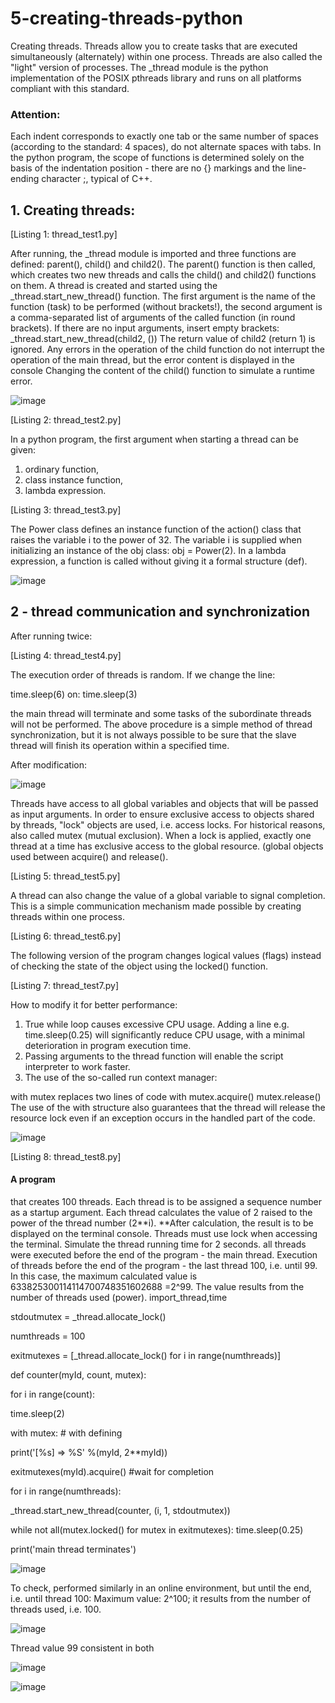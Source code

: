 # 5-creating-threads-python
Creating threads.
Threads allow you to create tasks that are executed simultaneously (alternately) within one process.
Threads are also called the "light" version of processes.
The _thread module is the python implementation of the POSIX pthreads library and runs on all platforms compliant with this standard.
### Attention:
Each indent corresponds to exactly one tab or the same number of spaces (according to the standard: 4 spaces), do not alternate spaces with tabs. In the python program, the scope of functions is determined solely on the basis of the indentation position - there are no {} markings and the line-ending character ;, typical of C++.
## 1. Creating threads:
[Listing 1: thread_test1.py]

After running, the _thread module is imported and three functions are defined: parent(), child() and child2().
The parent() function is then called, which creates two new threads and calls the child() and child2() functions on them.
A thread is created and started using the _thread.start_new_thread() function.
The first argument is the name of the function (task) to be performed (without brackets!), the second argument is a comma-separated list of arguments of the called function (in round brackets).
If there are no input arguments, insert empty brackets:
_thread.start_new_thread(child2, ())
The return value of child2 (return 1) is ignored.
Any errors in the operation of the child function do not interrupt the operation of the main thread, but the error content is displayed in the console
Changing the content of the child() function to simulate a runtime error.

![image](https://github.com/AsiaEwa/5-creating-threads-python/assets/101841759/9eba91bc-9cd9-40af-a903-db0c1516fc04)

[Listing 2: thread_test2.py]

In a python program, the first argument when starting a thread can be given:
1. ordinary function,
2. class instance function,
3. lambda expression.
   
[Listing 3: thread_test3.py]

The Power class defines an instance function of the action() class that raises the variable i to the power of 32. The variable i is supplied when initializing an instance of the obj class: obj = Power(2).
In a lambda expression, a function is called without giving it a formal structure (def).

![image](https://github.com/AsiaEwa/5-creating-threads-python/assets/101841759/436c02df-d0ab-438e-9507-0fa75872f094)

## 2 - thread communication and synchronization
After running twice:

[Listing 4: thread_test4.py]

The execution order of threads is random.
If we change the line:

time.sleep(6)
on:
time.sleep(3)

the main thread will terminate and some tasks of the subordinate threads will not be performed.
The above procedure is a simple method of thread synchronization, but it is not always possible to be sure that the slave thread will finish its operation within a specified time.

After modification:

![image](https://github.com/AsiaEwa/5-creating-threads-python/assets/101841759/94d4711d-ed0b-4ff9-8341-46ffd3e3cff9)

Threads have access to all global variables and objects that will be passed as input arguments.
In order to ensure exclusive access to objects shared by threads, "lock" objects are used, i.e. access locks.
For historical reasons, also called mutex (mutual exclusion).
When a lock is applied, exactly one thread at a time has exclusive access to the global resource. (global objects used between acquire() and release().

[Listing 5: thread_test5.py]

A thread can also change the value of a global variable to signal completion.
This is a simple communication mechanism made possible by creating threads within one process.

[Listing 6: thread_test6.py]

The following version of the program changes logical values (flags) instead of checking the state of the object using the locked() function.

[Listing 7: thread_test7.py]

How to modify it for better performance:
1. True while loop causes excessive CPU usage.
Adding a line e.g. time.sleep(0.25) will significantly reduce CPU usage, with a minimal deterioration in program execution time.
2. Passing arguments to the thread function will enable the script interpreter to work faster.
3. The use of the so-called run context manager:

with mutex
replaces two lines of code with
mutex.acquire()
mutex.release()
The use of the with structure also guarantees that the thread will release the resource lock even if an exception occurs in the handled part of the code.

![image](https://github.com/AsiaEwa/5-creating-threads-python/assets/101841759/990c642d-8799-45af-b8b2-459988d37d19)

[Listing 8: thread_test8.py]

#### A program 
that creates 100 threads.
Each thread is to be assigned a sequence number as a startup argument.
Each thread calculates the value of 2 raised to the power of the thread number (2**i).
**After calculation, the result is to be displayed on the terminal console.
Threads must use lock when accessing the terminal.
Simulate the thread running time for 2 seconds.
all threads were executed before the end of the program - the main thread.
Execution of threads before the end of the program - the last thread 100, i.e. until 99.
In this case, the maximum calculated value is 633825300114114700748351602688 =2^99. The value results from the number of threads used (power).
import_thread,time

stdoutmutex = _thread.allocate_lock()

numthreads = 100

exitmutexes = [_thread.allocate_lock() for i in range(numthreads)]

def counter(myId, count, mutex):

for i in range(count):

time.sleep(2)

with mutex: # with defining

print('[%s] => %S' %(myId, 2**myId))

exitmutexes(myId).acquire() #wait for completion

for i in range(numthreads):

_thread.start_new_thread(counter, (i, 1, stdoutmutex))

while not all(mutex.locked() for mutex in exitmutexes): time.sleep(0.25)

print('main thread terminates')

![image](https://github.com/AsiaEwa/5-creating-threads-python/assets/101841759/5438a4ae-5ef8-40ed-ab06-2fcc435df51e)


To check, performed similarly in an online environment, but until the end, i.e. until thread 100: Maximum value: 2^100; it results from the number of threads used, i.e. 100.

![image](https://github.com/AsiaEwa/5-creating-threads-python/assets/101841759/22d6c84c-1ce8-497b-bb9d-3788f9d7c776)

Thread value 99 consistent in both

![image](https://github.com/AsiaEwa/5-creating-threads-python/assets/101841759/c16b8af9-ea55-4a1a-baa6-85aa4883c374)

![image](https://github.com/AsiaEwa/5-creating-threads-python/assets/101841759/7c6c1368-7ba8-4d6d-a0ce-5cbfc73f2efa)


